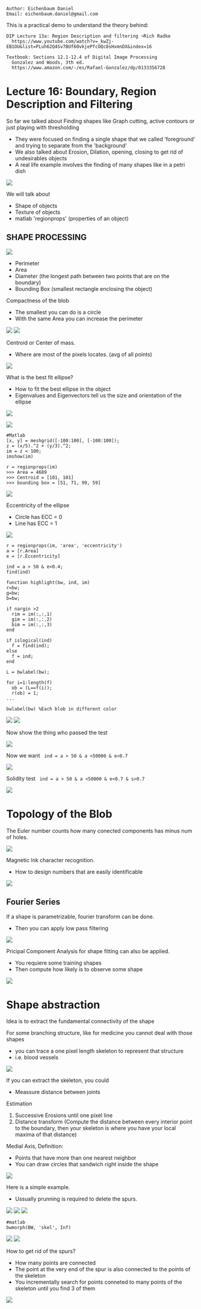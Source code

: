 ```
Author: Eichenbaum Daniel
Email: eichenbaum.daniel@gmail.com
```
This is a practical demo to understand the theory behind:
```
DIP Lecture 13a: Region Description and filtering ¬Rich Radke
  https://www.youtube.com/watch?v=_kwZj-EB1OU&list=PLuh62Q4Sv7BUf60vkjePfcOQc8sHxmnDX&index=16

Textbook: Sections 12.1-12.4 of Digital Image Processing
  Gonzalez and Woods, 3th ed.  
  https://www.amazon.com/-/es/Rafael-Gonzalez/dp/0133356728  
```

# Lecture 16: Boundary, Region Description and Filtering

So far we talked about Finding shapes like Graph cutting, active contours or just playing with thresholding
- They were focused on finding a single shape that we called 'foreground' and trying to separate from the 'background'
- We also talked about Erosion, Dilation, opening, closing to get rid of undesirables objects
- A real life example involves the finding of many shapes like in a petri dish

![](petri_dish.jpg)

We will talk about
- Shape of objects
- Texture of objects
- matlab 'regionprops' (properties of an object)

## SHAPE PROCESSING

![](blob_properties.jpg)

- Perimeter
- Area
- Diameter (the longest path between two points that are on the boundary)
- Bounding Box (smallest rectangle enclosing the object)

Compactness of the blob
- The smallest you can do is a circle
- With the same Area you can increase the perimeter

![](compactness.jpg)
![](circularity)

Centroid or Center of mass.
- Where are most of the pixels locates. (avg of all points)

![](centroid.jpg)

What is the best fit ellipse?
- How to fit the best ellipse in the object
- Eigenvalues and Eigenvectors tell us the size and orientation of the ellipse

![](ellipse_fit.jpg)

![](eigenval.jpg)

```
#Matlab
[x, y] = meshgrid([-100:100], [-100:100]);
z = (x/5).^2 + (y/3).^2;
im = z < 100;
imshow(im)

r = regionprops(im)
>>> Area = 4689
>>> Centroid = [101, 101]
>>> bounding box = [51, 71, 99, 59]
```

![](ex1.jpg)

Eccentricity of the ellipse
- Circle has ECC = 0
- Line has ECC = 1

![](eccentricity.jpg)

```
r = regionprops(im, 'area', 'eccentricity')
a = [r.Area]
e = [r.Eccentricity]

ind = a > 50 & e<0.4;
find(ind)
```

```
function highlight(bw, ind, im)
r=bw;
g=bw;
b=bw;

if nargin >2
  rim = im(:,:,1)
  gim = im(:,:,2)
  bim = im(:,:,3)
end

if islogical(ind)
  f = find(ind);
else
  f = ind;
end

L = bwlabel(bw);

for i=1:length(f)
  ob = (L==f(i));
  r(ob) = 1;
...
```

```
bwlabel(bw) %Each blob in different color
```

![](ex_2.jpg)
![](ex_3.jpg)

Now show the thing who passed the test

![](ex_4.jpg)

Now we want 
` ind = a > 50 & a <50000 & e<0.7`

![](ex_5.jpg)

Solidity test
` ind = a > 50 & a <50000 & e<0.7 & s>0.7`

![](ex_6.jpg)

# Topology of the Blob
The Euler number counts how many conected components has minus num of holes.

![](euler_num.jpg)

Magnetic Ink character recognition.
- How to design numbers that are easily identificable

![](MICR.jpg)



## Fourier Series
If a shape is parametrizable, fourier transform can be done.
- Then you can apply low pass filtering

![](fourier.jpg)

Pricipal Component Analysis for shape fitting can also be applied.
- You requiere some training shapes
- Then compute how likely is to observe some shape

![](pca.jpg)


# Shape abstraction
Idea is to extract the fundamental connectivity of the shape

For some branching structure, like for medicine you cannot deal with those shapes
- you can trace a one pixel length skeleton to represent that structure
- i.e. blood vessels

![](blood_vessels.jpg)

If you can extract the skeleton, you could
- Meassure distance between joints

Estimation
1. Successive Erosions until one pixel line
2. Distance transform (Compute the distance between every interior point to the boundary, then your skeleton is where you have your local maxima of that distance)

Medial Axis, Definition: 
- Points that have more than one nearest neighbor
- You can draw circles that sandwich right inside the shape

![](medial_axis.jpg)

Here is a simple example.
- Ussually prunning is required to delete the spurs.

![](simple_example_1.jpg)
![](simple_example_2.jpg)
![](simple_example_3.jpg)


```
#matlab
bwmorph(BW, 'skel', Inf)
```
![](A.jpg)
![](AA.jpg)

How to get rid of the spurs?
- How many points are connected
- The point at the very end of the spur is also connected to the points of the skeleton
- You incrementally search for points conneted to many points of the skeleton until you find 3 of them

![](simple_example_4.jpg)
